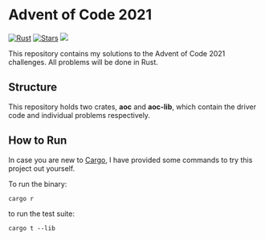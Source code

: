 # Advent of Code 2021

[![Rust](https://github.com/zachschickler/advent-of-code-2021/actions/workflows/rust.yml/badge.svg)](https://github.com/zachschickler/advent-of-code-2021/actions/workflows/rust.yml)
[![Stars](https://img.shields.io/github/stars/zachschickler/advent-of-code-2021.svg)](https://img.shields.io/github/zachschickler/advent-of-code-2021.svg)
[![](https://img.shields.io/github/license/zachschickler/advent-of-code-2021.svg)](https://img.shields.io/github/license/zachschickler/advent-of-code-2021.svg)

This repository contains my solutions to the Advent of Code 2021 challenges. All problems will be done in Rust.

## Structure

This repository holds two crates, **aoc** and **aoc-lib**, which contain the driver code and individual problems respectively.

## How to Run

In case you are new to [Cargo](https://doc.rust-lang.org/cargo/), I have provided some commands to try this project out yourself.

To run the binary:
```
cargo r
```

to run the test suite:
```
cargo t --lib
```
